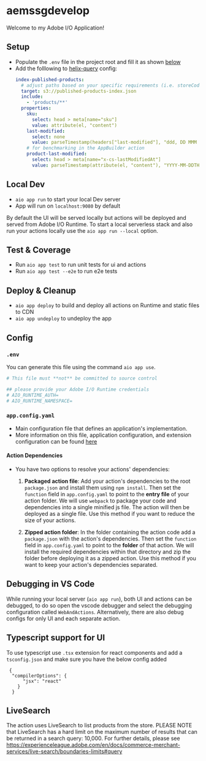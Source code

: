 # aemssgdevelop

Welcome to my Adobe I/O Application!

## Setup

- Populate the `.env` file in the project root and fill it as shown [below](#env)
- Add the folllowing to [helix-query](https://www.aem.live/docs/admin.html#schema/IndexConfig) config:
  ```yaml
  index-published-products:
    # adjust paths based on your specific requirements (i.e. storeCode, routes, ...)
    target: s3://published-products-index.json
    include:
      - 'products/**'
    properties:
      sku:
        select: head > meta[name="sku"]
        value: attribute(el, "content")
      last-modified:
        select: none
        value: parseTimestamp(headers["last-modified"], "ddd, DD MMM YYYY hh:mm:ss GMT")
      # for benchmarking in the AppBuilder action
      product-last-modified:
        select: head > meta[name="x-cs-lastModifiedAt"]
        value: parseTimestamp(attribute(el, "content"), "YYYY-MM-DDTHH:mm:ss.SSSZ")
  ```

## Local Dev

- `aio app run` to start your local Dev server
- App will run on `localhost:9080` by default

By default the UI will be served locally but actions will be deployed and served from Adobe I/O Runtime. To start a
local serverless stack and also run your actions locally use the `aio app run --local` option.

## Test & Coverage

- Run `aio app test` to run unit tests for ui and actions
- Run `aio app test --e2e` to run e2e tests

## Deploy & Cleanup

- `aio app deploy` to build and deploy all actions on Runtime and static files to CDN
- `aio app undeploy` to undeploy the app

## Config

### `.env`

You can generate this file using the command `aio app use`. 

```bash
# This file must **not** be committed to source control

## please provide your Adobe I/O Runtime credentials
# AIO_RUNTIME_AUTH=
# AIO_RUNTIME_NAMESPACE=
```

### `app.config.yaml`

- Main configuration file that defines an application's implementation. 
- More information on this file, application configuration, and extension configuration 
  can be found [here](https://developer.adobe.com/app-builder/docs/guides/appbuilder-configuration/#appconfigyaml)

#### Action Dependencies

- You have two options to resolve your actions' dependencies:

  1. **Packaged action file**: Add your action's dependencies to the root
   `package.json` and install them using `npm install`. Then set the `function`
   field in `app.config.yaml` to point to the **entry file** of your action
   folder. We will use `webpack` to package your code and dependencies into a
   single minified js file. The action will then be deployed as a single file.
   Use this method if you want to reduce the size of your actions.

  2. **Zipped action folder**: In the folder containing the action code add a
     `package.json` with the action's dependencies. Then set the `function`
     field in `app.config.yaml` to point to the **folder** of that action. We will
     install the required dependencies within that directory and zip the folder
     before deploying it as a zipped action. Use this method if you want to keep
     your action's dependencies separated.

## Debugging in VS Code

While running your local server (`aio app run`), both UI and actions can be debugged, to do so open the vscode debugger
and select the debugging configuration called `WebAndActions`.
Alternatively, there are also debug configs for only UI and each separate action.

## Typescript support for UI

To use typescript use `.tsx` extension for react components and add a `tsconfig.json` 
and make sure you have the below config added
```
 {
  "compilerOptions": {
      "jsx": "react"
    }
  } 
```
## LiveSearch

The action uses LiveSearch to list products from the store.
PLEASE NOTE that LiveSearch has a hard limit on the maximum number of results that can be returned in a search query: 10,000.
For further details, please see https://experienceleague.adobe.com/en/docs/commerce-merchant-services/live-search/boundaries-limits#query